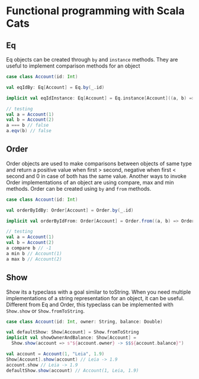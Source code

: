 # Functional programming with Scala Cats

## Eq
Eq objects can be created through `by` and `instance` methods. They are useful to implement comparison methods for an object

```scala
case class Account(id: Int)

val eqIdBy: Eq[Account] = Eq.by(_.id)

implicit val eqIdInstance: Eq[Account] = Eq.instance[Account]((a, b) => Eq[Int].eqv(a.id, b.id))

// testing
val a = Account(1)
val b = Account(2)
a === b // false
a.eqv(b) // false
```
## Order

Order objects are used to make comparisons between objects of same type and return a positive value when first > second, negative when first < second and 0 in case of both has the same value. Another ways to invoke Order implementations of an object are using compare, max and min methods. Order can be created using `by` and `from` methods.

```scala
case class Account(id: Int)

val orderByIdBy: Order[Account] = Order.by(_.id)

implicit val orderByIdFrom: Order[Account] = Order.from((a, b) => Order.compare(a.id, b.id))

// testing
val a = Account(1)
val b = Account(2)
a compare b // -1
a min b // Account(1)
a max b // Account(2)
```

## Show

Show its a typeclass with a goal similar to toString. When you need multiple implementations of a string representation for an object, it can be useful. Different from Eq and Order, this typeclass can be implemented with `Show.show` or `Show.fromToString`.

```scala
case class Account(id: Int, owner: String, balance: Double)

val defaultShow: Show[Account] = Show.fromToString
implicit val showOwnerAndBalance: Show[Account] =
  Show.show(account => s"${account.owner} -> $$${account.balance}")

val account = Account(1, "Leia", 1.9)
Show[Account].show(account) // Leia -> 1.9
account.show // Leia -> 1.9
defaultShow.show(account) // Account(1, Leia, 1.9)
```

